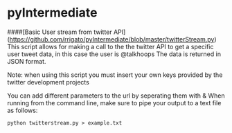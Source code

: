 # pyIntermediate


####[Basic User stream from twitter API] (https://github.com/rrigato/pyIntermediate/blob/master/twitterStream.py)
This script allows for making a call to the the twitter API to get a specific user tweet data, in this case the user is @talkhoops
The data is returned in JSON format.

Note: when using this script you must insert your own keys provided by the twitter development projects

You can add different parameters to the url by seperating them with &
When running from the command line, make sure to pipe your output to a text file as follows:

```Shell
python twitterstream.py > example.txt 
```

